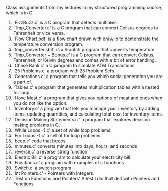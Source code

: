 Class assignments from my lectures in my structured programming course, which is in C.

1. 'FizzBuzz.c' is a C program that detects multiples
2. 'Tmp_Converter.c' is a C program that can convert Celisus degrees to Fahrenheit or vice versa.
3. 'Flow Chart.pdf' is a flow chart drawn with draw.io to demonstrate the temperature conversion program.
4. 'tmp_converter.sb3' is a Scratch program that converts temperature
5. 'Tmp_Converter + Bonus.c' is a C program that can convert Celsius, Fahrenheit, or Kelvin degrees and comes with a bit of error handling.
6. 'Chase Bank.c' a C program to simulate ATM Transactions.
7. '25 Problems.c' a program with 25 Problem Sets.
8. 'Generations.c' a program that tells you which social generation you are a part of.
9. 'Tables.c' a program that generates multiplication tables with a nested for loop .
10. 'I love Meat.c' a program that gives you options of meat and ends when you do not like the option.
11. 'Inventory.c' a program that lets you manage your inventory by adding items, updating quantities, and calculating total cost for inventory items.
12. 'Decision Making Statements.c ' a program that explores decision making problems in C.
13. 'While Loops -1.c' a set of while loop problems.
14. 'For Loops -1.c' a set of for loop problems.
15. 'beep.c' code that beeps 
16. 'minutes.c' converts minutes into days, hours, and seconds
17. 'reverse.c' a reverse string funciton 
18. 'Electric Bill.c' a program to calculate your electricity bill  
19. 'Functions.c' a program with examples of c functions
20. 'Switch.c' a switch program 
21. 'Int Pointers.c' - Pointers with Integers
22. 'Test on Functions and Pointers' A test I did that delt with Pointers and Functions
 

   
